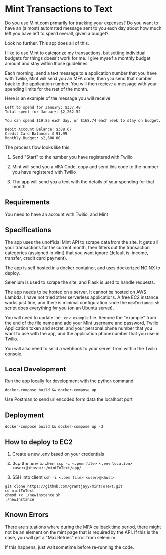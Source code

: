 # Mint Transactions to Text

Do you use Mint.com primarily for tracking your expenses? Do you want to have an (almost) automated message sent to you each day about how much left you have left to spend overall, given a budget?

Look no further. This app does all of this.

I like to use Mint to categorize my transactions, but setting individual budgets for things doesn't work for me. I give myself a monthly budget amount and stay within those guidelines.

Each morning, send a text message to a application number that you have with Twilio, Mint will send you an MFA code, then you send that number back to the application number. You will then recieve a message with your spending limits for the rest of the month.

Here is an example of the message you will receive:

```
Left to spend for January: $337.48
Total spent for January: $2,262.52

You can spend $19.85 each day, or $168.74 each week to stay on budget.

Debit Account Balance: $388.67
Credit Card Balance: $-91.99
Monthly Budget: $2,600.00
```

The process flow looks like this:

1) Send "Start" to the number you have registered with Twilio
2) Mint will send you a MFA Code, copy and send this code to the number you have registered with Twilio

3) The app will send you a text with the details of your spending for that month

## Requirements

You need to have an account with Twilio, and Mint

## Specifications

The app uses the unofficial Mint API to scrape data from the site. It gets all your transactions for the current month, then filters out the transaction categories (assigned in Mint) that you want ignore (default is: income, transfer, credit card payment).

The app is self hosted in a docker container, and uses dockerized NGINX to deploy.

Selenium is used to scrape the site, and Flask is used to handle requests.

The app needs to be hosted on a server. It cannot be hosted on AWS Lambda. I have not tried other serverless applications. A free EC2 instance works just fine, and there is minimal configuration since the `newInstance.sh` script does everything for you (on an Ubuntu server).

You will need to update the `.env.example` file. Remove the "example" from the end of the file name and add your Mint username and password, Twilio Application token and secret, and your personal phone number that you want to use with the app, and the application phone number that you use in Twilio.

You will also need to send a webhook to your server from within the Twilio console.

## Local Development

Run the app locally for development with the python command

```
docker-compose build && docker-compose up
```

Use Postman to send url encoded form data the localhost port

## Deployment

```
docker-compose build && docker-compose up -d
```

## How to deploy to EC2

1) Create a new .env based on your credentials
2) Scp the .env to client
`scp -i <.pem file> <.env location> <user>@<host>:~/mintToText/app/`

3) SSH into client
`ssh -i <.pem file> <user>@<host>`

```
git clone https://github.com/grantjayy/mintToText.git
cd mintToText
chmod +x ./newInstance.sh
./newInstance
```

## Known Errors

There are situations where during the MFA callback time period, there might not be an element on the mint page that is required by the API. If this is the case, you will get a "Max Retries" error from selenium.

If this happens, just wait sometime before re-running the code.
